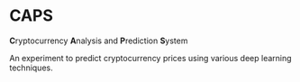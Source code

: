 # CAPS

**C**ryptocurrency **A**nalysis and **P**rediction **S**ystem

An experiment to predict cryptocurrency prices using various deep learning techniques.

